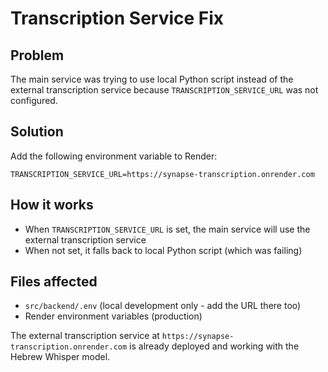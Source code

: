 # Transcription Service Fix

## Problem
The main service was trying to use local Python script instead of the external transcription service because `TRANSCRIPTION_SERVICE_URL` was not configured.

## Solution
Add the following environment variable to Render:

```
TRANSCRIPTION_SERVICE_URL=https://synapse-transcription.onrender.com
```

## How it works
- When `TRANSCRIPTION_SERVICE_URL` is set, the main service will use the external transcription service
- When not set, it falls back to local Python script (which was failing)

## Files affected
- `src/backend/.env` (local development only - add the URL there too)
- Render environment variables (production)

The external transcription service at `https://synapse-transcription.onrender.com` is already deployed and working with the Hebrew Whisper model.
